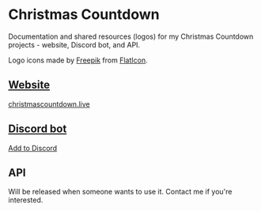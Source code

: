 # Christmas Countdown

Documentation and shared resources (logos) for my Christmas Countdown projects - website, Discord bot, and API.

Logo icons made by [Freepik](https://www.flaticon.com/authors/freepik) from [FlatIcon](https://www.flaticon.com/).

## [Website](https://github.com/eartharoid/ChristmasCountdownWebsite)

[christmascountdown.live](https://www.christmascountdown.live)

## [Discord bot](https://github.com/eartharoid/ChristmasCountdownBot)

[Add to Discord](https://www.christmascountdown.live/invite)

## API

Will be released when someone wants to use it. Contact me if you're interested.


